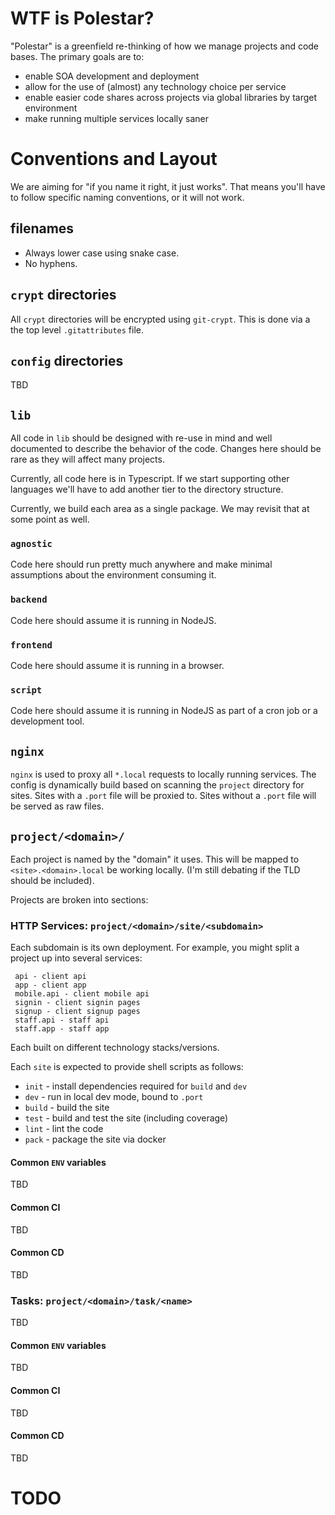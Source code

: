 # WTF is Polestar?

"Polestar" is a greenfield re-thinking of how we manage projects and code bases.
The primary goals are to:
- enable SOA development and deployment
- allow for the use of (almost) any technology choice per service
- enable easier code shares across projects via global libraries by target environment
- make running multiple services locally saner

# Conventions and Layout

We are aiming for "if you name it right, it just works". That means you'll have to follow
specific naming conventions, or it will not work.

## filenames

* Always lower case using snake case.
* No hyphens.

## `crypt` directories

All `crypt` directories will be encrypted using `git-crypt`.
This is done via a the top level `.gitattributes` file.

## `config` directories

TBD

## `lib`

All code in `lib` should be designed with re-use in mind and well documented to describe the
behavior of the code. Changes here should be rare as they will affect many projects.

Currently, all code here is in Typescript. If we start supporting other languages we'll have to
add another tier to the directory structure.

Currently, we build each area as a single package. We may revisit that at some point as well.

### `agnostic`

Code here should run pretty much anywhere and make minimal assumptions about the environment consuming it.

### `backend`

Code here should assume it is running in NodeJS.

### `frontend`

Code here should assume it is running in a browser.

### `script`

Code here should assume it is running in NodeJS as part of a cron job or a development tool.

## `nginx`

`nginx` is used to proxy all `*.local` requests to locally running services. The config is dynamically
build based on scanning the `project` directory for sites. Sites with a `.port` file will be proxied to.
Sites without a `.port` file will be served as raw files.

## `project/<domain>/`

Each project is named by the "domain" it uses. This will be mapped to `<site>.<domain>.local` be working
locally. (I'm still debating if the TLD should be included).

Projects are broken into sections:

### HTTP Services: `project/<domain>/site/<subdomain>`

Each subdomain is its own deployment. For example, you might split a project up into several services:

```
 api - client api
 app - client app
 mobile.api - client mobile api
 signin - client signin pages
 signup - client signup pages
 staff.api - staff api
 staff.app - staff app
```

Each built on different technology stacks/versions.

Each `site` is expected to provide shell scripts as follows:

* `init` - install dependencies required for `build` and `dev`
* `dev` - run in local dev mode, bound to `.port`
* `build` - build the site
* `test` - build and test the site (including coverage)
* `lint` - lint the code
* `pack` - package the site via docker


#### Common `ENV` variables

TBD

#### Common CI

TBD

#### Common CD

TBD

### Tasks: `project/<domain>/task/<name>`

TBD

#### Common `ENV` variables

TBD

#### Common CI

TBD

#### Common CD

TBD
# TODO
